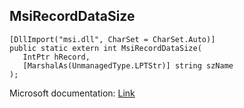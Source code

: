 ## MsiRecordDataSize

```
[DllImport("msi.dll", CharSet = CharSet.Auto)]
public static extern int MsiRecordDataSize(
   IntPtr hRecord,
   [MarshalAs(UnmanagedType.LPTStr)] string szName
);
```

Microsoft documentation: [Link](https://learn.microsoft.com/en-us/windows/win32/api/msiquery/nf-msiquery-msirecorddatasize)
